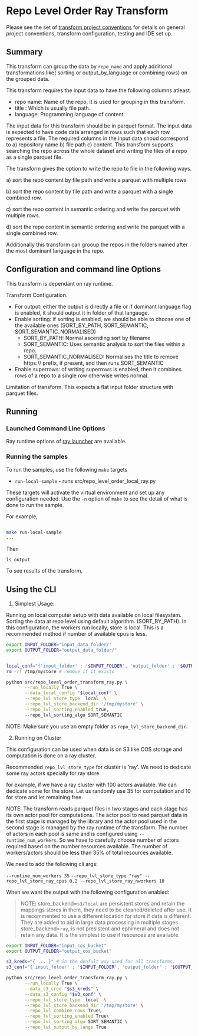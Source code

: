 # Repo Level Order Ray Transform 

Please see the set of
[transform project conventions](../../../README.md#transform-project-conventions)
for details on general project conventions, transform configuration,
testing and IDE set up.

## Summary 

This transform can group the data by `repo_name` and apply additional transformations
like( sorting or output_by_language or combining rows) on the  grouped data.

This transform requires the input data to have the following columns atleast: 

- repo name: Name of the repo, it is used for grouping in this transform.
- title : Which is usually file path.
- language: Programming language of content

The input data for this transform should be in parquet format. The input data is expected to have code data arranged in rows
such that each row represents a file. The required columns in the input data shoud correspond to a) repository name b) file path
c) content. This transform supports searching the repo across the whole dataset and writing the files of a repo as a single 
parquet file. 

The transform gives the option to write the repo to file in the following ways.

a) sort the repo content by file path and write a parquet with multiple rows

b) sort the repo content by file path and write a parquet with a single combined row.

c) sort the repo content in semantic ordering and write the parquet with multiple rows.

d) sort the repo content in semantic ordering and write the parquet with a single combined row.

Additionally this transform can grooup the repos in the folders named after the most dominant language in the repo.


## Configuration and command line Options

This transform is dependant on ray runtime. 

Transform Configuration.

- For output:
   either the output is directly a file or if dominant language flag is enabled, it should output
   it in folder of that langauge.
- Enable sorting: 
   if sorting is enabled, we should be able to choose one of the available ones (SORT_BY_PATH, SORT_SEMANTIC, SORT_SEMANTIC_NORMALISED)
     - SORT_BY_PATH: Normal ascending sort by filename
     - SORT_SEMANTIC: Uses semantic analysis to sort the files within a repo.
     - SORT_SEMANTIC_NORMALISED: Normalises the title to remove https:// prefix, if present, and then runs SORT_SEMANTIC
- Enable superrows:
   of writing superrows is enabled, then it combines rows of a repo to a single row otherwise writes normal.


Limitation of transform. This expects a flat input folder structure with parquet files.


## Running

### Launched Command Line Options 

Ray runtime options of [ray launcher](../../../../data-processing-lib/doc/ray-launcher-options.md) are available.

### Running the samples

To run the samples, use the following `make` targets

* `run-local-sample` - runs src/repo_level_order_local_ray.py

These targets will activate the virtual environment and set up any configuration needed.
Use the `-n` option of `make` to see the detail of what is done to run the sample.

For example, 
```sh

make run-local-sample
...
```
Then 
```shell
ls output
```
To see results of the transform.


## Using the CLI

1. Simplest Usage:

Running on local computer setup with data available on local filesystem.
Sorting the data at repo level using default algorithm. (SORT_BY_PATH).
In this configuration, the workers run locally, store is local.
This is a recommended method if number of available cpus is less.

```sh
export INPUT_FOLDER="input_data_folder/"
export OUTPUT_FOLDER="output_data_folder/"


local_conf="{'input_folder' : '$INPUT_FOLDER', 'output_folder' : '$OUTPUT_FOLDER'  }"
rm -rf /tmp/mystore # remove if it exists

python src/repo_level_order_transform_ray.py \
       --run_locally True \
       --data_local_config "$local_conf" \
       --repo_lvl_store_type  local  \
       --repo_lvl_store_backend_dir '/tmp/mystore' \
       --repo_lvl_sorting_enabled true,
       --repo_lvl_sorting_algo SORT_SEMANTIC
```

NOTE: Make sure you use an empty folder as `repo_lvl_store_backend_dir`. 


2. Running on Cluster

This configuration can be used when data is on S3 like COS storage and computation is done
on a ray cluster.

Recommended `repo_lvl_store_type` for cluster is 'ray'. We need to dedicate some ray actors specially for
ray store

for example, if we have a ray cluster with 100 actors available. We can dedicate some for the store. Let us randomly
use 35 for computation and 10 for store and let remaining free. 

NOTE: The transform reads parquet files in two stages and each stage has its own actor pool for computations. The 
actor pool to read parquet data in the first stage is managed by the library and the actor pool used in the second stage
is managed by the ray runtime of the transform. The number of actors in each pool is same and is configured using `--runtime_num_workers`.
So we have to carefully choose number of actors required based on the number resources available. 
The number of workers/actors should be less than 35% of total resources available. 

We need to add the following cli args:

 `--runtime_num_workers 35` 
 `--repo_lvl_store_type "ray" --repo_lvl_store_ray_cpus 0.2 --repo_lvl_store_ray_nworkers 10` 

When we want the output with the following configuration enabled:

> NOTE: store_backend=`s3/local` are persistent stores and retain the mappings stores in them, they need to be cleaned/deleted after use. It is recommented to use a different location for store if data is different. They are added to aid in large data processing in multiple stages.
  store_backend=`ray`, is not presistent and ephimeral and does not retain any data. It is the simplest to use if resources are available.
 

```sh
export INPUT_FOLDER="input_cos_bucket"
export OUTPUT_FOLDER="output_cos_bucket"

s3_kreds="{ ... }" # in the deafult way used for all transforms. 
s3_conf="{'input_folder' : '$INPUT_FOLDER', 'output_folder' : '$OUTPUT_FOLDER'  }"

python src/repo_level_order_transform_ray.py \
       --run_locally True \
       --data_s3_cred "$s3_kreds" \
       --data_s3_config "$s3_conf" \
       --repo_lvl_store_type  local  \
       --repo_lvl_store_backend_dir '/tmp/mystore' \
       --repo_lvl_combine_rows True\
       --repo_lvl_sorting_enabled True\
       --repo_lvl_sorting_algo SORT_SEMANTIC \
       --repo_lvl_output_by_langs True   
```
